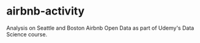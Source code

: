 # airbnb-activity
Analysis on Seattle and Boston Airbnb Open Data as part of Udemy's Data Science course.
